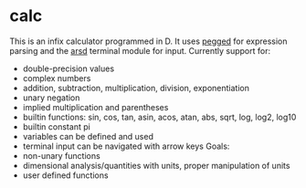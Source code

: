 # calc
This is an infix calculator programmed in D. It uses [pegged](https://github.com/PhilippeSigaud/Pegged/) for expression parsing and the [arsd](https://github.com/adamdruppe/arsd) terminal module for input.
Currently support for:
* double-precision values
* complex numbers
* addition, subtraction, multiplication, division, exponentiation
* unary negation
* implied multiplication and parentheses
* builtin functions: sin, cos, tan, asin, acos, atan, abs, sqrt, log, log2, log10
* builtin constant pi
* variables can be defined and used
* terminal input can be navigated with arrow keys
Goals:
* non-unary functions
* dimensional analysis/quantities with units, proper manipulation of units
* user defined functions
